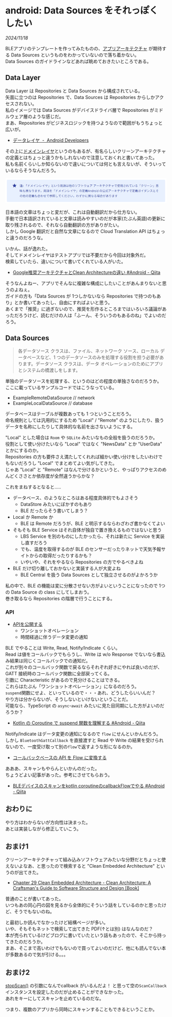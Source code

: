 # android: Data Sources をそれっぽくしたい

_2024/11/18_

BLEアプリのテンプレートを作ってみたものの、[アプリアーキテクチャ](https://developer.android.com/topic/architecture?hl=ja) が期待する Data Sources というものをわかっていないので落ち着かない。  
Data Sources のガイドラインなどあれば眺めておきたいところである。

## Data Layer

Data Layer は Repositories と Data Sources から構成されている。  
矢面に立つのは Repositories で、Data Sources は Repositories からしかアクセスされない。  
私のイメージでは Data Sources がデバイスドライバ層で Repositories がミドルウェア層のような感じだ。  
まあ、Repositories がビジネスロジックを持つようなので範囲がもうちょっと広いが。

* [データレイヤ  -  Android Developers](https://developer.android.com/topic/architecture/data-layer?hl=ja)

その上に[ドメインレイヤ](https://developer.android.com/topic/architecture/domain-layer?hl=ja)というのもあるが、有名らしいクリーンアーキテクチャの定義とはちょっと違うかもしれないので注意しておくれと書いてあった。  
私も名前くらいしか知らないので違いについては何とも言えないが、そういっているならそうなんだろう。

![image](20241118a-1.png)

日本語の文章はちょっと変だが、これは自動翻訳だから仕方ない。  
手動で日本語訳されていると文章は読みやすいのだが本家(たぶん英語)の更新に取り残されるので、それなら自動翻訳の方がありがたい。  
しかし Google 翻訳だと自然な文章になるので Cloud Translation API はちょっと違うのだろうな。

いかん、話が逸れた。  
そしてドメインレイヤはテストアプリでは不要だから今回は対象外だ。  
検索していたら、違いについて書いてくれている人がいた。  

* [Google推奨アーキテクチャとClean Architectureの違い #Android - Qiita](https://qiita.com/Nagumo-7960/items/2d810a2aafaadcd81bbf)

そうなんよねー、アプリでそんなに複雑な構成にしたいことがあんまりないと思うのよねぇ。  
ガイドの方も「Data Sources が 1つしかないなら Repositories で持つのもあり」とか書いてあったし、自由にすればよいと思う。  
あくまで「推奨」に過ぎないので、推奨を形作るところまではいろいろ議論があっただろうけど、読むだけの人は「ふーん、そういうのもあるのね」でよいのだろう。

## Data Sources

> 各データソース クラスは、ファイル、ネットワーク ソース、ローカル データベースなど、1 つのデータソースのみを処理する役割を担う必要があります。データソース クラスは、データ オペレーションのためにアプリとシステムの橋渡しをします。

単独のデータソースを処理する、というのはどの程度の単独さなのだろうか。  
ここに載っているサンプルコードではこうなっている。

* ExampleRemoteDataSource // network
* ExampleLocalDataSource  // database

データベースはテーブルが複数あっても 1 つということだろう。  
命名規則としては汎用的にするため "Local" / "Remote" のようにしたり、扱うデータを名称にしたりして具体的な名前を出さないようにする。

"Local" とした場合は `Room` や `SQLite` みたいなもの全般を扱うのだろうか。  
役割として使い分けたいなら "Local" ではなく "NewsData" とか "UserData" とかにするのか。  
Repositories の方も要件さえ満たしてくれれば細かい使い分けをしたいわけでもないだろうし "Local" でまとめてよい気がしてきた。  
じゃあ "Local" と "Remote" はなんで分けるかというと、やっぱりアクセスのめんどくささとか依存度が全然違うからかな？

これをまねするとなると.....

* データベース、のようなところはある程度具体的でもよさそう
  * DataStore みたいにぼかすのもあり
  * BLE だったらそう書いてしまう？
* Local か Remote か
  * BLE は Remote だろうが、BLE と明示するならわざわざ書かなくてよい
* そもそも BLE Service はそれ自体が独自で置き換えるものではないと思う
  * LBS Service を別のものにしたかったら、それは新たに Service を実装し直すだろう
  * でも、温度を取得するのが BLE のセンサーだったりネットで天気予報サイトからの取得だったりするかも？
  * いやいや、それをやるなら Repositories の方でやるべきよね
* BLE だけ切り離しておかないと実装する人が大変よね
  * BLE Central を扱う Data Sources として独立させるのがよかろうか

私の中で、BLE の機能は変に分散させない方がよいということになったので 1つの Data Source の class にしてしまおう。  
巻き取るなら Repositories の階層で行うことにする。

### API

* [APIを公開する](https://developer.android.com/topic/architecture/data-layer?hl=ja#expose-apis)
  * ワンショットオペレーション
  * 時間経過に伴うデータ変更の通知

BLE でやることは Write, Read, Notify/Indicate くらい。  
Read は値をコールバックでもらうし、Write は w/o Response でないなら書込み結果は同じくコールバックでの通知だ。  
これが別々のコールバック関数で戻るならそれぞれ好きにやれば良いのだが、GATT 接続時のコールバック関数に全部戻ってくる。  
引数に Characteristic があるので見分けることはできる。  
これらはたぶん「ワンショットオペレーション」になるのだろう。  
`suspend`関数にせよ、といっているので・・・あれ、どうしたらいいんだ？  
やり方は分からないが、そうしないといけないということだ。  
可能なら、TypeScript の `async`-`await` みたいに見た目同期にした方がよいのだろうか？  

* [Kotlin の Coroutine で suspend 関数を理解する #Android - Qiita](https://qiita.com/duke105/items/b5be074c79c6bed4d560)

Notify/Indicate はデータ変更の通知になるので `flow` にせんといかんだろう。  
しかし `BluetoothGattCallback` を直接渡すと Read や Write の結果を受けられないので、一度受け取って別の`flow`で返すような形になるのか。  

* [コールバックベースの API を Flow に変換する](https://developer.android.com/kotlin/flow?hl=ja#callback)

あああ、スキャンもやらんといかんのだった。  
ちょうどよい記事があった。参考にさせてもらおう。

* [BLEデバイスのスキャンをkotlin coroutineのcallbackFlowでやる #Android - Qiita](https://qiita.com/cnaos/items/c5e40ea7d1ec85a03791)

## おわりに

やり方はわからないが方向性は決まった。  
あとは実装しながら修正していこう。

## おまけ1

クリーンアーキテクチャって組み込みソフトウェアみたいな分野だとちょっと使えないよなあ、と思ったので検索すると "Clean Embedded Architecture" というのが出てきた。

* [Chapter 29 Clean Embedded Architecture - Clean Architecture: A Craftsman's Guide to Software Structure and Design \[Book\]](https://www.oreilly.com/library/view/clean-architecture-a/9780134494272/ch29.xhtml)

普通のことが書いてあった。  
いつもあの同心円の図を見るから全体的にそういう話をしているのかと思ったけど、そうでもないのね。

と最初しか読んでなかったけど結構ページが多い。  
いや、そもそもネットで検索して出てきた PDF(↑とは別) はなんなのだ？  
本が売られているけどブログに書いていたという話もあったので、そこから持ってきたのだろうか。  
まあ、そこまで高いわけでもないので買ってよいのだけど、他にも読んでない本が多数あるので気が引ける。。。

## おまけ2

[stopScan()](https://developer.android.com/reference/android/bluetooth/le/BluetoothLeScanner#stopScan(android.bluetooth.le.ScanCallback)) の引数になんでcallback がいるんだよ！
と思って空の`ScanCallback`インスタンスを設定したのだが止めることができなかった。  
あれをキーにしてスキャンを止めているのだな。

つまり、複数のアプリから同時にスキャンすることもできるということか。
